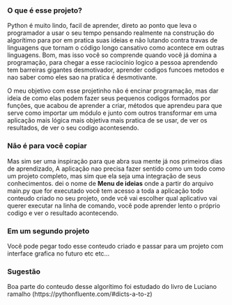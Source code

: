 <h3>O que é esse projeto?</h3>

Python é muito lindo, facil de aprender, direto ao ponto que leva o programador a usar o seu tempo
pensando realmente na construção do algorítimo para por em pratica suas ideias e não lutando contra
travas de linguagens que tornam o código longo cansativo como acontece em outras linguagens.
Bom, mas isso você so comprende quando você já domina a programação, para chegar a esse raciocínio 
logico a pessoa aprendendo tem barreiras gigantes desmotivador, aprender codigos funcoes metodos 
e nao saber como eles sao na pratica é desmotivante.

O meu objetivo com esse projetinho não é encinar programação, mas dar ideia de como elas podem fazer
seus pequenos codigos formados por funções, que acabou de aprender a criar, métodos que aprendeu para
que serve como importar um módulo e junto com outros transformar em uma aplicação mais lógica  mais 
objetiva mais pratica de se usar, de ver os resultados, de ver o seu codigo acontesendo.

<h3> Não é para você copiar </h3> 
Mas sim ser uma inspiração para que abra sua mente já nos primeiros dias de aprendizado, A aplicação nao 
precisa fazer sentido como um todo como um projeto completo, mas sim que ela seja uma integração de
seus conhecimentos. dei o nome de <b>Menu de ideias</b> onde a partir do arquivo main.py que for executado
você tem acesso a toda a aplicação todo conteudo criado no seu projeto, onde vcê vai escolher qual aplicativo
vai querer executar na linha de comando, você pode aprender lento o próprio codigo e ver o resultado
acontecendo.

<h3> Em um segundo projeto </h3>
Você pode pegar todo esse conteudo criado e passar para um projeto com interface grafica no futuro etc etc...
<h3>Sugestão</h3>
Boa parte do conteudo desse algorítimo foi estudado do livro de Luciano ramalho 
(https://pythonfluente.com/#dicts-a-to-z)

